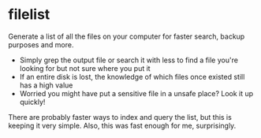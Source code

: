 filelist
========

Generate a list of all the files on your computer for faster search, backup purposes and more.

 - Simply grep the output file or search it with less to find a file you're looking for but not sure where you put it 
 - If an entire disk is lost, the knowledge of which files once existed still has a high value
 - Worried you might have put a sensitive file in a unsafe place? Look it up quickly!

There are probably faster ways to index and query the list, but this is keeping it very simple.
Also, this was fast enough for me, surprisingly.
